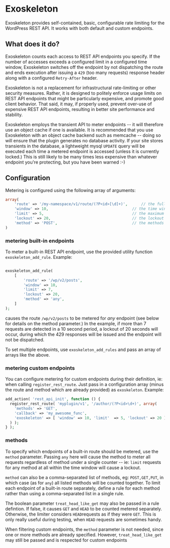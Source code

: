# Exoskeleton
Exoskeleton provides self-contained, basic, configurable rate limiting for the WordPress REST API.  It works with both default and custom endpoints. 

## What does it do?
Exoskeleton counts each access to REST API endpoints you specify.  If the number of accesses exceeds a configured limit in a configured time window, Exoskeleton switches off the endpoint by not dispatching the route and ends execution after issuing a `429` (too many requests) response header along with a configured `Retry-After` header.

Exoskeleton is not a replacement for infrastructural rate-limiting or other security measures.  Rather, it is designed to politely enforce usage limits on REST API endpoints that might be particularly expensive, and promote good client behavior.  That said, it may, if properly used, prevent over-use of expensive REST API endpoints, resulting in better site performance and stability.

Exoskeleton employs the transient API to meter endpoints -- it will therefore use an object cache if one is available.  It is recommended that you use Exoskeleton with an object cache backend such as memcache -- doing so will ensure that the plugin generates no database activity.  If your site stores transients in the database, a lightweight mysql `UPDATE` query will be executed each time a metered endpoint is accessed (unless it is currently locked.)  This is still likely to be many times less expensive than whatever endpoint you're protecting, but you have been warned :-)

## Configuration

Metering is configured using the following array of arguments:

```php
array(
	'route' => '/my-namespace/v1/route/(?P<id>[\d]+)',		// the fully namespaced route to be filtered
	'window' => 10,										// the time window in seconds 
	'limit'	=> 5,										// the maximum number of requests allowed in the time window
	'lockout' => 20,									// the lockout time in seconds
	'method' => 'POST',									// the methods (endpoints) to meter.  'any' may be used to meter all methods for a route
)
```

### metering built-in endpoints

To meter a built-in REST API endpoint, use the provided utility function `exoskeleton_add_rule`.
Example:

```php

exoskeleton_add_rule(
	[
		'route' => '/wp/v2/posts',
		'window' => 10,
		'limit'	=> 7,
		'lockout' => 20,
		'method' => 'any',
	]
);
```
causes the route `/wp/v2/posts` to be metered for _any_ endpoint (see below for details on the method parameter.)  In the example, if more than 7 requests are detected in a 10 second period, a lockout of 20 seconds will occur, during which the 429 responses will be issued and the endpoint will not be dispatched.

To set multiple endpoints, use `exoskeleton_add_rules` and pass an array of arrays like the above.

### metering custom endpoints

You can configure metering for custom endpoints during their definition, ie: when calling `register_rest_route`.  Just pass in a configuration array (minus the route and method which are already provided) as `exoskeleton`.   Example:

```php
add_action( 'rest_api_init', function () {
  register_rest_route( 'myplugin/v1', '/author/(?P<id>\d+)', array(
    'methods' => 'GET',
    'callback' => 'my_awesome_func',
    'exoskeleton' => [ 'window' => 10, 'limit'	=> 5, 'lockout' => 20 ],
  ) );
} );
```

### methods

To specify which endpoints of a built-in route should be metered, use the `method` parameter.  Passing `any` here will cause the method to meter all requests regardless of method under a single counter -- ie: `limit` requests for any method at all within the time window will cause a lockout.

`method` can also be a comma-separated list of methods, eg: `POST,GET,PUT`, in which case (as for `any`) all listed methods will be counted together.  To limit each endpoint of a built-in route separately, define a rule for each method rather than using a comma-separated list in a single rule.

The boolean parameter `treat_head_like_get` may also be passed in a rule defintion.  If false, it causes `GET` and `HEAD` to be counted metered separately.  Otherwise, the limiter considers `HEAD`requests as if they were `GET`.  This is only really useful during testing, when `HEAD` requests are sometimes handy.

When filtering custom endpoints, the `method` parameter is not needed, since one or more methods are already specified.  However, `treat_head_like_get` may still be passed and is respected for custom endpoints